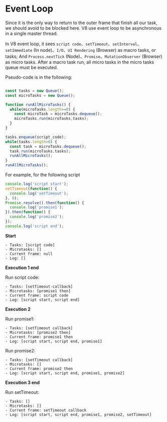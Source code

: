 # Event Loop

Since it is the only way to return to the outer frame that finish all our task, we should avoid to be blocked here. V8 use event loop to be asynchronous in a single master thread.

In V8 event loop, it sees `script code`、`setTimeout`、`setInterval`、`setImmediate` (In node)、`I/O`、`UI Rendering` (Browser) as macro tasks, or tasks; And `Process.nextTick` (Node)、`Promise`、`MutationObserver` (Browser) as micro tasks. After a macro task run, all micro tasks in the micro tasks queue must be executed.

Pseudo-code is in the following:

```javascript

const tasks = new Queue();
const microTasks = new Queue();

function runAllMicroTasks() {
  while(microTasks.length>=0) {
    const microTask = microTasks.dequeue();
    microTasks.run(microTasks,tasks);
  }
}

tasks.enqueue(script_code);
while(tasks.length>0) {
  const task = microTasks.dequeue();
  task.run(microTasks,tasks);
  runAllMicroTasks();
}
runAllMicroTasks();
```

For example, for the following script

```javascript
console.log('script start');
setTimeout(function() {
  console.log('setTimeout');
}, 0);
Promise.resolve().then(function() {
  console.log('promise1');
}).then(function() {
  console.log('promise2');
});
console.log('script end');
```

**Start**

```
- Tasks: [script code]
- Microtasks: []
- Current frame: null
- Log: []
```

**Execution 1 end**

Run script code:

```
- Tasks: [setTimeout-callback]
- Microtasks: [promise1 then]
- Current frame: script code
- Log: [script start, script end]
```

**Execution 2**

Run promise1:

```
- Tasks: [setTimeout callback]
- Microtasks: [promise2 then]
- Current frame: promise1 then
- Log: [script start, script end, promise1]
```

Run promise2:

```
- Tasks: [setTimeout callback]
- Microtasks: []
- Current frame: promise2 then
- Log: [script start, script end, promise1, promise2]
```

**Execution 3 end**

Run setTimeout:

```
- Tasks: []
- Microtasks: []
- Current frame: setTimeout callback
- Log: [script start, script end, promise1, promise2, setTimeout]
```
